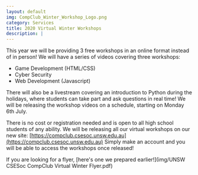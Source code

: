 ```yaml
---
layout: default
img: CompClub_Winter_Workshop_Logo.png
category: Services
title: 2020 Virtual Winter Workshops
description: |
---
```

  This year we will be providing 3 free workshops in an online format instead of in person! We will have a series of videos covering three workshops: 
  - Game Development (HTML/CSS)
  - Cyber Security
  - Web Development (Javascript)
 
There will also be a livestream covering an introduction to Python during the holidays, where students can take part and ask questions in real time! We will be releasing the workshop videos on a schedule, starting on Monday 6th July. 

There is no cost or registration needed and is open to all high school students of any ability.  We will be releasing all our virtual workshops on our new site: [https://compclub.csesoc.unsw.edu.au](https://compclub.csesoc.unsw.edu.au) Simply make an account and you will be able to access the workshops once released!

If you are looking for a flyer, [here's one we prepared earlier!](img/UNSW CSESoc CompClub Virtual Winter Flyer.pdf)

